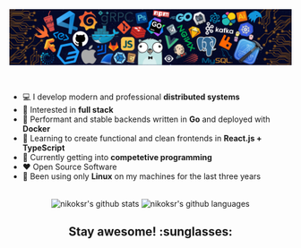 <img src="https://raw.githubusercontent.com/nikoksr/nikoksr/master/assets/code.png" alt="code related stuff image.." style="text-align: center; margin-bottom: 30px;" />

-   :computer: I develop modern and professional **distributed systems**
-   :monocle_face: Interested in **full stack**
-   :rocket: Performant and stable backends written in **Go** and deployed with **Docker**
-   :rainbow: Learning to create functional and clean frontends in **React.js + TypeScript**
-   :seedling: Currently getting into **competetive programming**
-   :heart: Open Source Software
-   :penguin: Been using only **Linux** on my machines for the last three years

<p class="aligncenter" style="text-align: center; margin-top: 30px;"> 
  <img align="center" src="https://github-readme-stats-topaz-six.vercel.app/api?username=nikoksr&show_icons=true&include_all_commits=true&count_private=true&theme=tokyonight" alt="nikoksr's github stats" /> 
  <img align="center" src="https://github-readme-stats-topaz-six.vercel.app/api/top-langs/?username=nikoksr&langs_count=10&layout=compact&theme=tokyonight&hide=Vim%20script,shell,cmake,css,html" alt="nikoksr's github languages" /> 
</p>

<h2 align="center">Stay awesome! :sunglasses:</h2>
